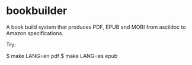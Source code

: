 # bookbuilder

A book build system that produces PDF, EPUB and MOBI from asciidoc to Amazon specifications.

Try:

$ make LANG=en pdf
$ make LANG=es epub
